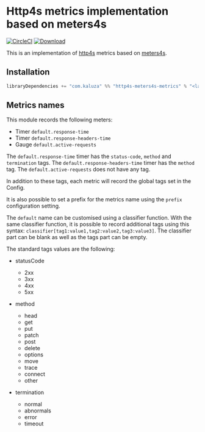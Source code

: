 # Http4s metrics implementation based on meters4s

[![CircleCI](https://circleci.com/gh/ovotech/http4s-micrometer-metrics/tree/master.svg?style=svg)](https://circleci.com/gh/ovotech/http4s-micrometer-metrics/tree/master)
[ ![Download](https://api.bintray.com/packages/ovotech/maven/http4s-micrometer-metrics/images/download.svg) ](https://bintray.com/ovotech/maven/http4s-micrometer-metrics/_latestVersion)


This is an implementation of [http4s](https://http4s.org/s) metrics based on [meters4s](https://github.com/ovotech/meters4s).

## Installation

```sbt
libraryDependencies += "com.kaluza" %% "http4s-meters4s-metrics" % "<latestVersion>"
```

## Metrics names

This module records the following meters:

- Timer `default.response-time`
- Timer `default.response-headers-time`
- Gauge `default.active-requests`

The `default.response-time` timer has the `status-code`, `method` and `termination` tags.
The `default.response-headers-time` timer has the `method` tag.
The `default.active-requests` does not have any tag.

In addition to these tags, each metric will record the global tags set in the Config.

It is also possible to set a prefix for the metrics name using the `prefix` configuration setting.

The `default` name can be customised using a classifier function. With the same classifier function, it is possible to record additional tags using this syntax: `classifier[tag1:value1,tag2:value2,tag3:value3]`. The classifier part can be blank as well as the tags part can be empty.

The standard tags values are the following:

- statusCode
  - 2xx
  - 3xx
  - 4xx
  - 5xx

- method
  - head
  - get
  - put
  - patch
  - post
  - delete
  - options
  - move
  - trace
  - connect  
  - other

- termination
  - normal
  - abnormals
  - error
  - timeout
